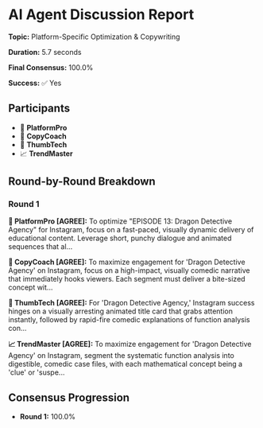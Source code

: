 # AI Agent Discussion Report

**Topic:** Platform-Specific Optimization & Copywriting

**Duration:** 5.7 seconds

**Final Consensus:** 100.0%

**Success:** ✅ Yes

## Participants

- 🤖 **PlatformPro**
- 🤖 **CopyCoach**
- 🤖 **ThumbTech**
- 📈 **TrendMaster**

## Round-by-Round Breakdown

### Round 1

**🤖 PlatformPro [AGREE]:** To optimize "EPISODE 13: Dragon Detective Agency" for Instagram, focus on a fast-paced, visually dynamic delivery of educational content. Leverage short, punchy dialogue and animated sequences that al...

**🤖 CopyCoach [AGREE]:** To maximize engagement for 'Dragon Detective Agency' on Instagram, focus on a high-impact, visually comedic narrative that immediately hooks viewers. Each segment must deliver a bite-sized concept wit...

**🤖 ThumbTech [AGREE]:** For 'Dragon Detective Agency,' Instagram success hinges on a visually arresting animated title card that grabs attention instantly, followed by rapid-fire comedic explanations of function analysis con...

**📈 TrendMaster [AGREE]:** To maximize engagement for 'Dragon Detective Agency' on Instagram, segment the systematic function analysis into digestible, comedic case files, with each mathematical concept being a 'clue' or 'suspe...

## Consensus Progression

- **Round 1:** 100.0%
